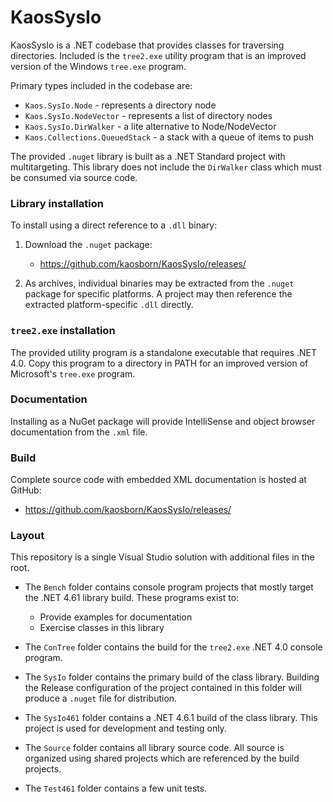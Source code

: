 # KaosSysIo

KaosSysIo is a .NET codebase that provides classes for traversing directories.
Included is the `tree2.exe` utility program that is an improved version
of the Windows `tree.exe` program.

Primary types included in the codebase are:

* `Kaos.SysIo.Node` - represents a directory node
* `Kaos.SysIo.NodeVector` - represents a list of directory nodes
* `Kaos.SysIo.DirWalker` - a lite alternative to Node/NodeVector
* `Kaos.Collections.QueuedStack` - a stack with a queue of items to push

The provided `.nuget` library is built as a .NET Standard project with multitargeting.
This library does not include the `DirWalker` class which must be consumed via source code.

### Library installation

To install using a direct reference to a `.dll` binary:

1. Download the `.nuget` package:

   * https://github.com/kaosborn/KaosSysIo/releases/

2. As archives, individual binaries may be extracted from the `.nuget` package for specific platforms.
A project may then reference the extracted platform-specific `.dll` directly.

### `tree2.exe` installation

The provided utility program is a standalone executable that requires .NET 4.0.
Copy this program to a directory in PATH for an improved version of Microsoft's `tree.exe` program.

### Documentation

Installing as a NuGet package will provide IntelliSense and object browser documentation from the `.xml` file.

### Build

Complete source code with embedded XML documentation is hosted at GitHub:

* https://github.com/kaosborn/KaosSysIo/releases/

### Layout

This repository is a single Visual Studio solution with additional files in the root.

* The `Bench` folder contains console program projects that mostly target the .NET 4.61 library build.
These programs exist to:

  * Provide examples for documentation
  * Exercise classes in this library

* The `ConTree` folder contains the build for the `tree2.exe` .NET 4.0 console program.

* The `SysIo` folder contains the primary build of the class library.
Building the Release configuration of the project contained in this folder
will produce a `.nuget` file for distribution.

* The `SysIo461` folder contains a .NET 4.6.1 build of the class library.
This project is used for development and testing only.

* The `Source` folder contains all library source code.
All source is organized using shared projects which are referenced by the build projects.

* The `Test461` folder contains a few unit tests.
